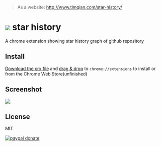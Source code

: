 > As a website: http://www.timqian.com/star-history/

# ![](./assets/ico.png) star history
A chrome extension showing star history graph of github repository

## Install

[Download the crx file](https://raw.githubusercontent.com/kymtwyf/star-history-plugin/master/star-history-plugin-latest.crx) and [drag & drop](https://stackoverflow.com/a/11879334/2428562) to `chrome://extensions` to install or from the Chrome Web Store(unfinished)

## Screenshot
![](./assets/screenShot.png)


## License

MIT

[![paypal donate][paypal-image]][paypal-url]

[paypal-image]: https://www.paypal.com/en_US/i/btn/btn_donate_SM.gif
[paypal-url]: https://www.paypal.com/cgi-bin/webscr?cmd=_xclick&business=timqian92@qq.com&currency_code=USD&amount=1&return=https://github.com/timqian&item_name=timqian&undefined_quantity=1&no_note=0
